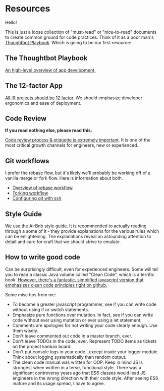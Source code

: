 # Resources

Hello!

This is just a loose collection of "must-read" or "nice-to-read" documents to create common ground for code practices. Think of it as a poor man's [Thoughtbot Playbook](https://thoughtbot.com/playbook). Which is going to be our first resource:


## The Thoughtbot Playbook

[An high-level overview of app development.](https://thoughtbot.com/playbook)


## The 12-factor App

[All IR projects should be 12 factor](https://12factor.net/). We should emphasize developer ergonomics and ease of deployment.


## Code Review

**If you read nothing else, please read this.**

[Code review process & etiquette is extremely important](https://hypothes.is/blog/code-review-in-remote-teams/).
It is one of the most critical growth channels for engineers, new or experienced.


## Git workflows

I prefer the rebase flow, but it's likely we'll probably be working off of a vanilla merge or fork flow. Here is information about both.

- [Overview of rebase workflow](https://www.atlassian.com/git/tutorials/merging-vs-rebasing)
- [Forking workflow](https://www.atlassian.com/git/tutorials/comparing-workflows/forking-workflow)
- [Configuring git with ssh](https://help.github.com/articles/generating-a-new-ssh-key-and-adding-it-to-the-ssh-agent/)


## Style Guide

[We use the AirBnb style guide](https://github.com/airbnb/javascript). It is recommended to actually reading through a some of it - they provide explanations for the various rules which can be enlightening. The explanations reveal an astounding attention to detail and care for craft that we should strive to emulate.


## How to write good code

Can be surprisingly difficult, even for experienced engineers. Some will tell you to read a classic Java volume called "Clean Code", which is a terrific book. [However, there's a fantastic, simplified javascript version that emphasizes clean code principles right on github.](https://github.com/ryanmcdermott/clean-code-javascript)

Some misc tips from me:
 - To become a greater javascript programmer, see if you can write code without using if or switch statements.
 - Emphasize pure functions over mutation. In fact, see if you can write code without ever using mutation or ever using a let statement.
 - Comments are apologies for not writing your code clearly enough. Use them wisely.
 - Don't leave commented out code in a master branch, ever.
 - Don't leave TODOs in the code, ever. Represent TODO items as tickets on the project kanban board.
 - Don't put console logs in your code...except inside your logger module. Think about logging systematically than random output.
 - The clean code manual was written for OOP. Keep in mind JS is strongest when written in a terse, functional style. There was a significant controversy years ago that ES6 classes would lead JS engineers in the wrong direction with their code style. After seeing ES6 mature and its usage spread, I have to agree.
